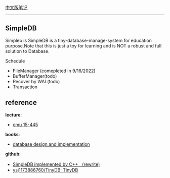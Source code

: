 

[中文版笔记](https://zhuanlan.zhihu.com/p/563388103)

----

## SimpleDB

Simpleb is SimpleDB is a tiny-database-manage-system for education purpose.Note that this is just a toy for learning and is NOT a robust and full solution to Database.

Schedule 

- FileManager (comepleted in 9/16/2022)
- BufferManager(todo)
- Recover by WAL(todo)
- Transaction

## reference

**lecture**: 

- [cmu 15-445](https://15445.courses.cs.cmu.edu/fall2022/)

**books**:

- [database design and implementation](www.cs.bc.edu/~sciore/simpledb/)

**github**:

- [SimpleDB implemented by C++ （rewrite)](​github.com/wattlebirdaz/simpledb)
- [ysj1173886760/TinyDB: TinyDB](​github.com/ysj1173886760/TinyDB)

